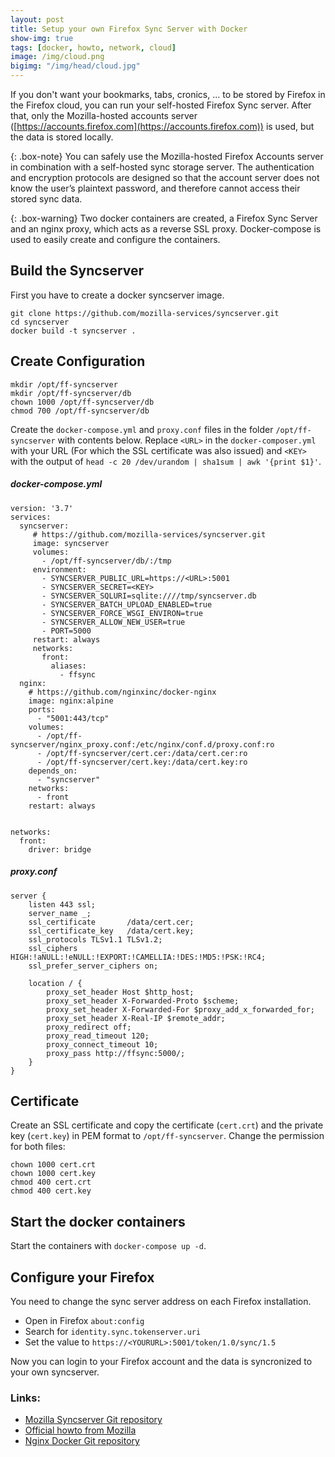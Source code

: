 ```yaml
---
layout: post
title: Setup your own Firefox Sync Server with Docker
show-img: true
tags: [docker, howto, network, cloud]
image: /img/cloud.png
bigimg: "/img/head/cloud.jpg"
---
```

If you don't want your bookmarks, tabs, cronics, ... to be stored by Firefox in the Firefox cloud, you can run your self-hosted Firefox Sync server.
After that, only the Mozilla-hosted accounts server ([https://accounts.firefox.com](https://accounts.firefox.com)) is used, but the data is stored locally.

{: .box-note}
You can safely use the Mozilla-hosted Firefox Accounts server in combination with a self-hosted sync storage server. The authentication and encryption protocols are designed so that the account server does not know the user’s plaintext password, and therefore cannot access their stored sync data.

{: .box-warning}
Two docker containers are created, a Firefox Sync Server and an nginx proxy, which acts as a reverse SSL proxy. 
Docker-compose is used to easily create and configure the containers. 

## Build the Syncserver
First you have to create a docker syncserver image. 
```
git clone https://github.com/mozilla-services/syncserver.git
cd syncserver
docker build -t syncserver .
```

## Create Configuration
```
mkdir /opt/ff-syncserver
mkdir /opt/ff-syncserver/db
chown 1000 /opt/ff-syncserver/db
chmod 700 /opt/ff-syncserver/db
```

Create the `docker-compose.yml` and `proxy.conf` files in the folder `/opt/ff-syncserver` with contents below. 
Replace `<URL>` in the `docker-composer.yml` with your URL (For which the SSL certificate was also issued) and `<KEY>` with the output of `head -c 20 /dev/urandom | sha1sum | awk '{print $1}'`.

##### docker-compose.yml
```
version: '3.7'
services:
  syncserver:
     # https://github.com/mozilla-services/syncserver.git
     image: syncserver
     volumes:
       - /opt/ff-syncserver/db/:/tmp
     environment:
       - SYNCSERVER_PUBLIC_URL=https://<URL>:5001
       - SYNCSERVER_SECRET=<KEY>
       - SYNCSERVER_SQLURI=sqlite:////tmp/syncserver.db
       - SYNCSERVER_BATCH_UPLOAD_ENABLED=true
       - SYNCSERVER_FORCE_WSGI_ENVIRON=true
       - SYNCSERVER_ALLOW_NEW_USER=true
       - PORT=5000   
     restart: always
     networks:
       front:
         aliases:
           - ffsync
  nginx:
    # https://github.com/nginxinc/docker-nginx
    image: nginx:alpine
    ports:
      - "5001:443/tcp"
    volumes:
      - /opt/ff-syncserver/nginx_proxy.conf:/etc/nginx/conf.d/proxy.conf:ro
      - /opt/ff-syncserver/cert.cer:/data/cert.cer:ro
      - /opt/ff-syncserver/cert.key:/data/cert.key:ro
    depends_on:
      - "syncserver"
    networks:
      - front
    restart: always


networks:
  front:
    driver: bridge
```
  
  
##### proxy.conf
```
server {
    listen 443 ssl;
    server_name _;
    ssl_certificate       /data/cert.cer;
    ssl_certificate_key   /data/cert.key;
    ssl_protocols TLSv1.1 TLSv1.2;
    ssl_ciphers HIGH:!aNULL:!eNULL:!EXPORT:!CAMELLIA:!DES:!MD5:!PSK:!RC4;
    ssl_prefer_server_ciphers on;

    location / {
        proxy_set_header Host $http_host;
        proxy_set_header X-Forwarded-Proto $scheme;
        proxy_set_header X-Forwarded-For $proxy_add_x_forwarded_for;
        proxy_set_header X-Real-IP $remote_addr;
        proxy_redirect off;
        proxy_read_timeout 120;
        proxy_connect_timeout 10;
        proxy_pass http://ffsync:5000/;
    }
}
```

## Certificate
Create an SSL certificate and copy the certificate (`cert.crt`) and the private key (`cert.key`) in PEM format to `/opt/ff-syncserver`.
Change the permission for both files:
```
chown 1000 cert.crt
chown 1000 cert.key
chmod 400 cert.crt
chmod 400 cert.key
```

## Start the docker containers
Start the containers with `docker-compose up -d`.

## Configure your Firefox
You need to change the sync server address on each Firefox installation.

* Open in Firefox `about:config` 
* Search for `identity.sync.tokenserver.uri` 
* Set the value to `https://<YOURURL>:5001/token/1.0/sync/1.5`

Now you can login to your Firefox account and the data is syncronized to your own syncserver.  


### Links:
* [Mozilla Syncserver Git repository](https://github.com/mozilla-services/syncserver)
* [Official howto from Mozilla](https://docs.services.mozilla.com/howtos/run-sync-1.5.html)
* [Nginx Docker Git repository](https://github.com/nginxinc/docker-nginx)
 